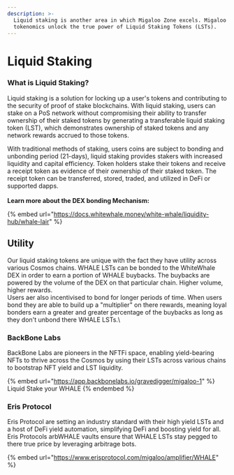 ```yaml
---
description: >-
  Liquid staking is another area in which Migaloo Zone excels. Migaloo and WHALE
  tokenomics unlock the true power of Liquid Staking Tokens (LSTs).
---
```


# Liquid Staking

### What is Liquid Staking?

Liquid staking is a solution for locking up a user's tokens and contributing to the security of proof of stake blockchains. With liquid staking, users can stake on a PoS network without compromising their ability to transfer ownership of their staked tokens by generating a transferable liquid staking token (LST), which demonstrates ownership of staked tokens and any network rewards accrued to those tokens.

With traditional methods of staking, users coins are subject to bonding and unbonding period (21-days), liquid staking provides stakers with increased liquidity and capital efficiency. Token holders stake their tokens and receive a receipt token as evidence of their ownership of their staked token. The receipt token can be transferred, stored, traded, and utilized in DeFi or supported dapps.\
[\
](https://docs.whitewhale.money/white-whale/liquidity-hub/whale-lair)**Learn more about the DEX bonding Mechanism:**

{% embed url="https://docs.whitewhale.money/white-whale/liquidity-hub/whale-lair" %}

## Utility

Our liquid staking tokens are unique with the fact they have utility across various Cosmos chains. WHALE LSTs can be bonded to the WhiteWhale DEX in order to earn a portion of WHALE buybacks. The buybacks are powered by the volume of the DEX on that particular chain. Higher volume, higher rewards. \
Users aer also incentivised to bond for longer periods of time. When users bond they are able to build up a "multiplier" on there rewards, meaning loyal bonders earn a greater and greater percentage of the buybacks as long as they don't unbond there WHALE LSTs.\


### BackBone Labs

BackBone Labs are pioneers in the NFTFi space, enabling yield-bearing NFTs to thrive across the Cosmos by using their LSTs across various chains to bootstrap NFT yield and LST liquidity.

{% embed url="https://app.backbonelabs.io/gravedigger/migaloo-1" %}
Liquid Stake your WHALE
{% endembed %}

### Eris Protocol

Eris Protocol are setting an industry standard with their high yield LSTs and a host of DeFi yield automation, simplifying DeFi and boosting yield for all. Eris Protocols arbWHALE vaults ensure that WHALE LSTs stay pegged to there true price by leveraging arbitrage bots.

{% embed url="https://www.erisprotocol.com/migaloo/amplifier/WHALE" %}

